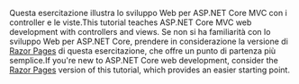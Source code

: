 <span data-ttu-id="fff66-101">Questa esercitazione illustra lo sviluppo Web per ASP.NET Core MVC con i controller e le viste.</span><span class="sxs-lookup"><span data-stu-id="fff66-101">This tutorial teaches ASP.NET Core MVC web development with controllers and views.</span></span> <span data-ttu-id="fff66-102">Se non si ha familiarità con lo sviluppo Web per ASP.NET Core, prendere in considerazione la versione di [Razor Pages](xref:tutorials/razor-pages/razor-pages-start) di questa esercitazione, che offre un punto di partenza più semplice.</span><span class="sxs-lookup"><span data-stu-id="fff66-102">If you're new to ASP.NET Core web development, consider the [Razor Pages](xref:tutorials/razor-pages/razor-pages-start) version of this tutorial, which provides an easier starting point.</span></span>

